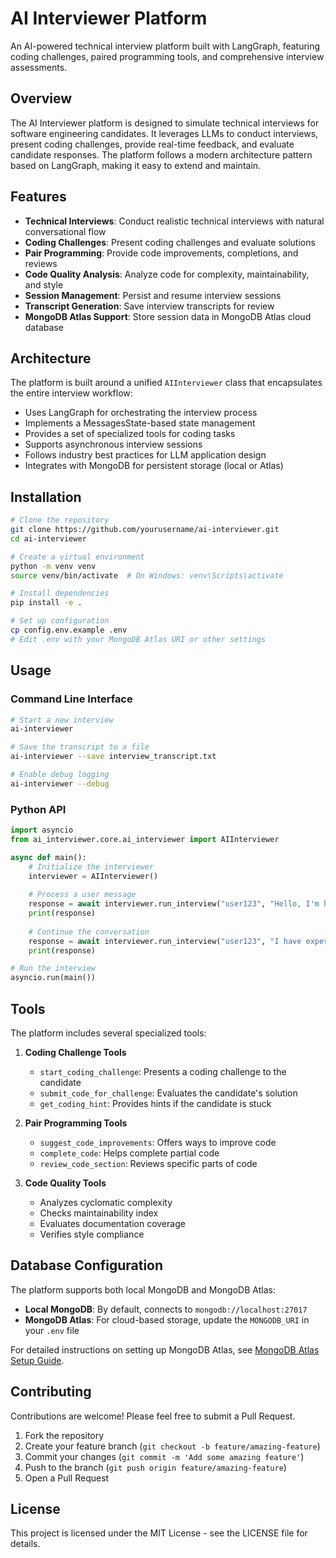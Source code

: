 # AI Interviewer Platform

An AI-powered technical interview platform built with LangGraph, featuring coding challenges, paired programming tools, and comprehensive interview assessments.

## Overview

The AI Interviewer platform is designed to simulate technical interviews for software engineering candidates. It leverages LLMs to conduct interviews, present coding challenges, provide real-time feedback, and evaluate candidate responses. The platform follows a modern architecture pattern based on LangGraph, making it easy to extend and maintain.

## Features

- **Technical Interviews**: Conduct realistic technical interviews with natural conversational flow
- **Coding Challenges**: Present coding challenges and evaluate solutions
- **Pair Programming**: Provide code improvements, completions, and reviews
- **Code Quality Analysis**: Analyze code for complexity, maintainability, and style
- **Session Management**: Persist and resume interview sessions
- **Transcript Generation**: Save interview transcripts for review
- **MongoDB Atlas Support**: Store session data in MongoDB Atlas cloud database

## Architecture

The platform is built around a unified `AIInterviewer` class that encapsulates the entire interview workflow:

- Uses LangGraph for orchestrating the interview process
- Implements a MessagesState-based state management
- Provides a set of specialized tools for coding tasks
- Supports asynchronous interview sessions
- Follows industry best practices for LLM application design
- Integrates with MongoDB for persistent storage (local or Atlas)

## Installation

```bash
# Clone the repository
git clone https://github.com/yourusername/ai-interviewer.git
cd ai-interviewer

# Create a virtual environment
python -m venv venv
source venv/bin/activate  # On Windows: venv\Scripts\activate

# Install dependencies
pip install -e .

# Set up configuration 
cp config.env.example .env
# Edit .env with your MongoDB Atlas URI or other settings
```

## Usage

### Command Line Interface

```bash
# Start a new interview
ai-interviewer

# Save the transcript to a file
ai-interviewer --save interview_transcript.txt

# Enable debug logging
ai-interviewer --debug
```

### Python API

```python
import asyncio
from ai_interviewer.core.ai_interviewer import AIInterviewer

async def main():
    # Initialize the interviewer
    interviewer = AIInterviewer()
    
    # Process a user message
    response = await interviewer.run_interview("user123", "Hello, I'm here for my interview.")
    print(response)
    
    # Continue the conversation
    response = await interviewer.run_interview("user123", "I have experience with Python and JavaScript.")
    print(response)

# Run the interview
asyncio.run(main())
```

## Tools

The platform includes several specialized tools:

1. **Coding Challenge Tools**
   - `start_coding_challenge`: Presents a coding challenge to the candidate
   - `submit_code_for_challenge`: Evaluates the candidate's solution
   - `get_coding_hint`: Provides hints if the candidate is stuck

2. **Pair Programming Tools**
   - `suggest_code_improvements`: Offers ways to improve code
   - `complete_code`: Helps complete partial code
   - `review_code_section`: Reviews specific parts of code

3. **Code Quality Tools**
   - Analyzes cyclomatic complexity
   - Checks maintainability index
   - Evaluates documentation coverage
   - Verifies style compliance

## Database Configuration

The platform supports both local MongoDB and MongoDB Atlas:

- **Local MongoDB**: By default, connects to `mongodb://localhost:27017`
- **MongoDB Atlas**: For cloud-based storage, update the `MONGODB_URI` in your `.env` file

For detailed instructions on setting up MongoDB Atlas, see [MongoDB Atlas Setup Guide](docs/mongodb_atlas_setup.md).

## Contributing

Contributions are welcome! Please feel free to submit a Pull Request.

1. Fork the repository
2. Create your feature branch (`git checkout -b feature/amazing-feature`)
3. Commit your changes (`git commit -m 'Add some amazing feature'`)
4. Push to the branch (`git push origin feature/amazing-feature`)
5. Open a Pull Request

## License

This project is licensed under the MIT License - see the LICENSE file for details.
